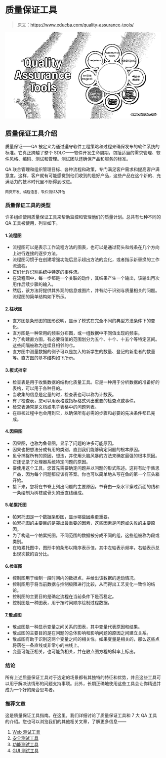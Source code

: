 # 质量保证工具

> 原文：<https://www.educba.com/quality-assurance-tools/>

![Quality-Assurance-Tools](img/5f0bf9f9f6447912ff6c676e7a63ddba.png)



## 质量保证工具介绍

质量保证——QA 被定义为通过遵守软件工程策略和过程来确保发布的软件系统的标准。它真正跨越了整个 SDLC——软件开发生命周期，包括适当的需求管理、软件风格、编码、测试和管理。测试团队还确保产品和服务的标准。

QA 联合管理和组织管理目标、各种流程和政策，专门满足客户需求和提高客户满意度。这样，客户就有可能感觉到他们收到的是好产品，这些产品在这个新的、充满活力的技术时代里不断得到改进。

<small>网页开发、编程语言、软件测试&其他</small>

### 质量保证工具的类型

许多组织使用质量保证工具来帮助监控和管理他们的质量计划。总共有七种不同的 QA 工具被使用，列举如下。

#### 1.流程图

*   流程图可以是表示工作流程方法的图表，也可以是通过箭头和线条在几个方向上进行连接的逐步方法。
*   流程图习惯于在创建增强功能后显示超出方法的变化，或者指示新替换的工作流流程。
*   它们允许识别系统中特定的事件流。
*   在流程图中，每一步都是一个关联的动作，其结果产生一个输出，该输出再次用作后续步骤的输入。
*   然后，该方法将提供其外观的信息或图片，并有助于识别与质量相关的问题。流程图的简单结构如下所示。

#### 2.柱状图

*   直方图是条形图的图形说明，显示了模式在完全不同的典型方法条件下的变化。
*   直方图是一种常用的频率分布图，或一组数据中不同值出现的频率。
*   为了构建直方图，有必要将值的范围划分为五个、十个、十五个等特定区间。这些间隔被称为连续且相邻的仓。
*   直方图中测量数据的例子可以是加入的新学生的数量、登记的新患者的数量等。直方图的基本结构如下所示。

#### 3.板式挡帘

*   检查表是用于收集数据的结构化质量工具。它是一种用于分析数据的准备好的表格，可以用于各种目的。
*   当收集的信息是定量的时，检查表也可以称为计数表。
*   有了检查表，您可以用表格或指标格式列出重要的检查点或事件。
*   检查表通常是文档或电子表格中的问题列表。
*   在审核过程中也会用到它，以确保所有必需的步骤和必要的先决条件都已完成。

#### 4.因果图

*   因果图，也称为鱼骨图，显示了问题的许多可能原因。
*   因果也把想法分成有用的类别，直到我们能够确定问题的根本原因。
*   鱼骨捕捉所有的原因，想法，并使用头脑风暴的方法来确定最强的根本原因。它还记录了处理器系统特定问题的原因。
*   要使用这个工具，您首先需要确定问题并以问题的形式陈述。这将有助于集思广益，因为每个问题都应该有答案。你也可以简单地从写在鱼的第一个压头箱开始。
*   接下来，您将在书脊上列出问题的主要原因，书脊由一条水平穿过页面的线和一条绘制为树枝或骨头的垂直线组成。

#### 5.帕累托图

*   帕累托图是一个数据条形图，显示哪些因素更重要。
*   帕累托图的主要目的是突出最重要的因素，这些因素是问题或失败的主要原因。
*   为了构造一个帕累托图，不同范围的数据被分成不同的组，这些组被称为段或类别。
*   在帕累托图中，图形中的条形以降序表示值，其中左轴表示频率，右轴表示总出现次数的百分比。

#### 6.检查图

*   控制图用于绘制一段时间内的数据点，并给出该数据的运动情况。
*   控制图用于将当前数据与控制极限进行比较，从而得出工艺变化一致性的结论。
*   控制图的主要目的是确定流程在当前条件下是否稳定。
*   控制图是一种图表，用于按时间顺序绘制过程数据。

#### 7.散点图

*   散点图是一种显示变量之间关系的图表，其中变量代表原因和结果。
*   散点图的主要目的是在问题的总体影响和影响问题的原因之间建立关系。
*   散点图有助于识别这两个变量之间的相关性。如果变量是相关的，那么这些点将落在一条直线或非常小的曲线上。
*   变量可能正相关，也可能负相关，并在散点图方程的斜率上标出。

### 结论

所有上述质量保证工具对于选定的场景都有其独特的特征和优势，并且这些工具可以用于解决该情形的问题支持事项。此外，长期正确地使用这些工具会让你精通并成为一个好的聚合思考者。

### 推荐文章

这是质量保证工具指南。在这里，我们详细讨论了质量保证工具和 7 大 QA 工具的介绍。您也可以浏览我们的其他相关文章，了解更多信息——

1.  [Web 测试工具](https://www.educba.com/web-testing-tools/)
2.  [安全测试工具](https://www.educba.com/security-testing-tools/)
3.  [功能测试工具](https://www.educba.com/functional-testing-tools/)
4.  [GUI 测试工具](https://www.educba.com/gui-testing-tools/)





